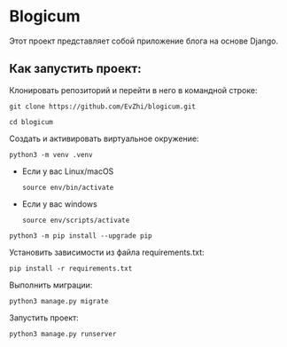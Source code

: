 # Blogicum
Этот проект представляет собой приложение блога на основе Django.
## Как запустить проект:
Клонировать репозиторий и перейти в него в командной строке:
```
git clone https://github.com/EvZhi/blogicum.git
```
```
cd blogicum
```
Cоздать и активировать виртуальное окружение:
```
python3 -m venv .venv
```
* Если у вас Linux/macOS
    ```
    source env/bin/activate
    ```
* Если у вас windows
    ```
    source env/scripts/activate
    ```
```
python3 -m pip install --upgrade pip
```
Установить зависимости из файла requirements.txt:
```
pip install -r requirements.txt
```
Выполнить миграции:
```
python3 manage.py migrate
```
Запустить проект:
```
python3 manage.py runserver
```
